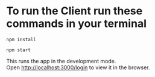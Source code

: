 # To run the Client run these commands in your terminal

```
npm install
```
```
npm start
```

This runs the app in the development mode. \
Open [http://localhost:3000/login](http://localhost:3000/login) to view it in the browser.

